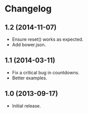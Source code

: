 # Changelog

## 1.2 (2014-11-07)

 * Ensure reset() works as expected.
 * Add bower.json.

## 1.1 (2014-03-11)

 * Fix a critical bug in countdowns.
 * Better examples.

## 1.0 (2013-09-17)

 * Initial release.
